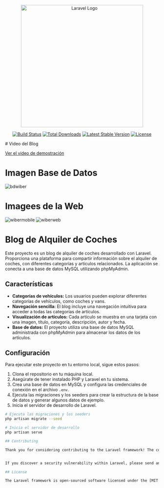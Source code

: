 <p align="center"><a href="https://laravel.com" target="_blank"><img src="https://raw.githubusercontent.com/laravel/art/master/logo-lockup/5%20SVG/2%20CMYK/1%20Full%20Color/laravel-logolockup-cmyk-red.svg" width="400" alt="Laravel Logo"></a></p>

<p align="center">
<a href="https://github.com/laravel/framework/actions"><img src="https://github.com/laravel/framework/workflows/tests/badge.svg" alt="Build Status"></a>
<a href="https://packagist.org/packages/laravel/framework"><img src="https://img.shields.io/packagist/dt/laravel/framework" alt="Total Downloads"></a>
<a href="https://packagist.org/packages/laravel/framework"><img src="https://img.shields.io/packagist/v/laravel/framework" alt="Latest Stable Version"></a>
<a href="https://packagist.org/packages/laravel/framework"><img src="https://img.shields.io/packagist/l/laravel/framework" alt="License"></a>
</p>
# Video del Blog

[Ver el video de demostración](https://youtu.be/9Gp5Td2-CMg)

# Imagen Base de Datos
![bdwiber](https://github.com/LuisFernando199/Wiber/assets/78904114/0a0c5e52-030f-4449-a692-4f04ed12ed69)
# Imagees de la Web
![wibermobile](https://github.com/LuisFernando199/Wiber/assets/78904114/a9e52e41-323e-4519-a59c-492e59540905)
![wiberweb](https://github.com/LuisFernando199/Wiber/assets/78904114/f137c786-56aa-4c7c-ab9e-55eb4c026ad9)

# Blog de Alquiler de Coches

Este proyecto es un blog de alquiler de coches desarrollado con Laravel. Proporciona una plataforma para compartir información sobre el alquiler de coches, con diferentes categorías y artículos relacionados. La aplicación se conecta a una base de datos MySQL utilizando phpMyAdmin.

## Características

- **Categorías de vehículos:** Los usuarios pueden explorar diferentes categorías de vehículos, como coches y vans.
- **Navegación sencilla:** El blog incluye una navegación intuitiva para acceder a todas las categorías de artículos.
- **Visualización de artículos:** Cada artículo se muestra en una tarjeta con una imagen, título, categoría, descripción, autor y fecha.
- **Base de datos:** El proyecto utiliza una base de datos MySQL administrada con phpMyAdmin para almacenar los datos de los artículos.

## Configuración

Para ejecutar este proyecto en tu entorno local, sigue estos pasos:

1. Clona el repositorio en tu máquina local.
2. Asegúrate de tener instalado PHP y Laravel en tu sistema.
3. Crea una base de datos en MySQL y configura las credenciales de conexión en el archivo `.env`.
4. Ejecuta las migraciones y los seeders para crear la estructura de la base de datos y generar algunos datos de ejemplo.
5. Inicia el servidor de desarrollo de Laravel.

```bash
# Ejecuta las migraciones y los seeders
php artisan migrate --seed

# Inicia el servidor de desarrollo
php artisan serve

## Contributing

Thank you for considering contributing to the Laravel framework! The contribution guide can be found in the [Laravel documentation](https://laravel.com/docs/contributions).


If you discover a security vulnerability within Laravel, please send an e-mail to Taylor Otwell via [taylor@laravel.com](mailto:taylor@laravel.com). All security vulnerabilities will be promptly addressed.

## License

The Laravel framework is open-sourced software licensed under the [MIT license](https://opensource.org/licenses/MIT).
